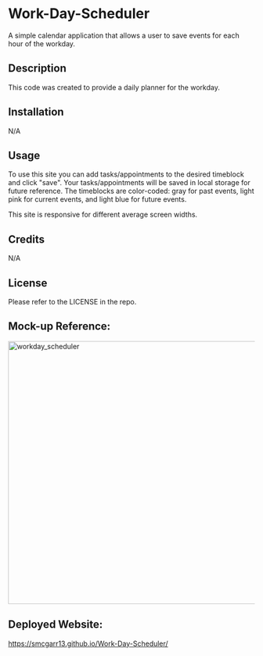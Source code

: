 # Work-Day-Scheduler
A simple calendar application that allows a user to save events for each hour of the workday.

## Description

This code was created to provide a daily planner for the workday.

## Installation

N/A

## Usage

To use this site you can add tasks/appointments to the desired timeblock and click "save".  Your tasks/appointments will be saved in local storage for future reference.  The timeblocks are color-coded: gray for past events, light pink for current events, and light blue for future events.

This site is responsive for different average screen widths.

## Credits
N/A

## License

Please refer to the LICENSE in the repo.

## Mock-up Reference:
<img width="536" alt="workday_scheduler" src="https://user-images.githubusercontent.com/117788958/212485860-79f04686-553d-4c68-84cb-1d21549e8695.png">


## Deployed Website:
https://smcgarr13.github.io/Work-Day-Scheduler/

